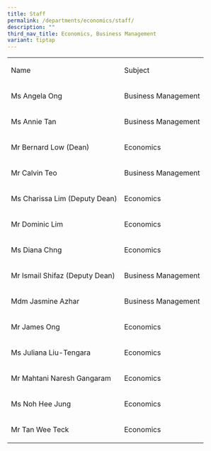 ```yaml
---
title: Staff
permalink: /departments/economics/staff/
description: ""
third_nav_title: Economics, Business Management
variant: tiptap
---
```

<table style="minWidth: 50px">
<colgroup>
<col>
<col>
</colgroup>
<tbody>
<tr>
<td rowspan="1" colspan="1">
<p>Name</p>
</td>
<td rowspan="1" colspan="1">
<p>Subject</p>
</td>
</tr>
<tr>
<td rowspan="1" colspan="1">
<p>Ms Angela Ong</p>
</td>
<td rowspan="1" colspan="1">
<p>Business Management</p>
</td>
</tr>
<tr>
<td rowspan="1" colspan="1">
<p>Ms Annie Tan</p>
</td>
<td rowspan="1" colspan="1">
<p>Business Management</p>
</td>
</tr>
<tr>
<td rowspan="1" colspan="1">
<p>Mr Bernard Low (Dean)</p>
</td>
<td rowspan="1" colspan="1">
<p>Economics</p>
</td>
</tr>
<tr>
<td rowspan="1" colspan="1">
<p>Mr Calvin Teo</p>
</td>
<td rowspan="1" colspan="1">
<p>Business Management</p>
</td>
</tr>
<tr>
<td rowspan="1" colspan="1">
<p>Ms Charissa Lim (Deputy Dean)</p>
</td>
<td rowspan="1" colspan="1">
<p>Economics</p>
</td>
</tr>
<tr>
<td rowspan="1" colspan="1">
<p>Mr Dominic Lim</p>
</td>
<td rowspan="1" colspan="1">
<p>Economics</p>
</td>
</tr>
<tr>
<td rowspan="1" colspan="1">
<p>Ms Diana Chng</p>
</td>
<td rowspan="1" colspan="1">
<p>Economics</p>
</td>
</tr>
<tr>
<td rowspan="1" colspan="1">
<p>Mr Ismail Shifaz (Deputy Dean)</p>
</td>
<td rowspan="1" colspan="1">
<p>Business Management</p>
</td>
</tr>
<tr>
<td rowspan="1" colspan="1">
<p>Mdm Jasmine Azhar</p>
</td>
<td rowspan="1" colspan="1">
<p>Business Management</p>
</td>
</tr>
<tr>
<td rowspan="1" colspan="1">
<p>Mr James Ong</p>
</td>
<td rowspan="1" colspan="1">
<p>Economics</p>
</td>
</tr>
<tr>
<td rowspan="1" colspan="1">
<p>Ms Juliana Liu-Tengara</p>
</td>
<td rowspan="1" colspan="1">
<p>Economics</p>
</td>
</tr>
<tr>
<td rowspan="1" colspan="1">
<p>Mr Mahtani Naresh Gangaram</p>
</td>
<td rowspan="1" colspan="1">
<p>Economics</p>
</td>
</tr>
<tr>
<td rowspan="1" colspan="1">
<p>Ms Noh Hee Jung</p>
</td>
<td rowspan="1" colspan="1">
<p>Economics</p>
</td>
</tr>
<tr>
<td rowspan="1" colspan="1">
<p>Mr Tan Wee Teck</p>
</td>
<td rowspan="1" colspan="1">
<p>Economics</p>
</td>
</tr>
</tbody>
</table>
<p></p>